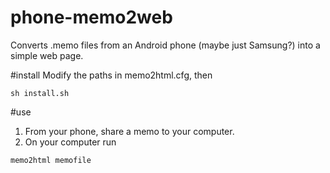 # phone-memo2web
Converts .memo files from an Android phone (maybe just Samsung?) into a simple web page.

#install
Modify the paths in memo2html.cfg, then 
```
sh install.sh
```

#use
1. From your phone, share a memo to your computer.
2. On your computer run 
```
memo2html memofile
```

